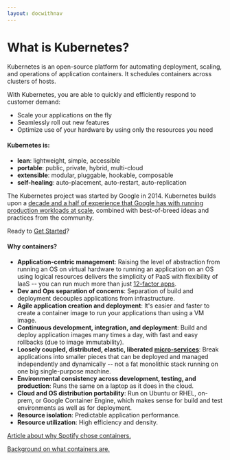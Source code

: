 ```yaml
---
layout: docwithnav
---
```


# What is Kubernetes?

Kubernetes is an open-source platform for automating deployment, scaling, and operations of application containers. It schedules containers across clusters of hosts.

With Kubernetes, you are able to quickly and efficiently respond to customer demand: 

 - Scale your applications on the fly
 - Seamlessly roll out new features
 - Optimize use of your hardware by using only the resources you need


#### Kubernetes is:

* **lean**: lightweight, simple, accessible
* **portable**: public, private, hybrid, multi-cloud
* **extensible**: modular, pluggable, hookable, composable
* **self-healing**: auto-placement, auto-restart, auto-replication

The Kubernetes project was started by Google in 2014. Kubernetes builds upon a [decade and a half of experience that Google has with running production workloads at scale](https://research.google.com/pubs/pub43438.html), combined with best-of-breed ideas and practices from the community.

Ready to [Get Started](getting-started-guides/README.html)?

#### Why containers?

* **Application-centric management**: Raising the level of abstraction from running an OS on virtual hardware to running an application on an OS using logical resources delivers the simplicity of PaaS with flexibility of IaaS -- you can run much more than just [12-factor apps](http://12factor.net/).
* **Dev and Ops separation of concerns**: Separation of build and deployment decouples applications from infrastructure.
* **Agile application creation and deployment**: It's easier and faster to create a container image to run your applications than using a VM image.
* **Continuous development, integration, and deployment**: Build and deploy application images many times a day, with fast and easy rollbacks (due to image immutability).
* **Loosely coupled, distributed, elastic, liberated [micro-services](http://martinfowler.com/articles/microservices.html)**: Break applications into smaller pieces that can be deployed and managed independently and dynamically -- not a fat monolithic stack running on one big single-purpose machine.
* **Environmental consistency across development, testing, and production**: Runs the same on a laptop as it does in the cloud.
* **Cloud and OS distribution portability**: Run on Ubuntu or RHEL, on-prem, or Google Container Engine, which makes sense for build and test environments as well as for deployment.
* **Resource isolation**: Predictable application performance.
* **Resource utilization**: High efficiency and density.

[Article about why Spotify chose containers.](http://www.pwc.com/us/en/technology-forecast/2014/cloud-computing/features/open-source-application-deployment-containers.jhtml)

[Background on what containers are.](http://aucouranton.com/2014/06/13/linux-containers-parallels-lxc-openvz-docker-and-more/)